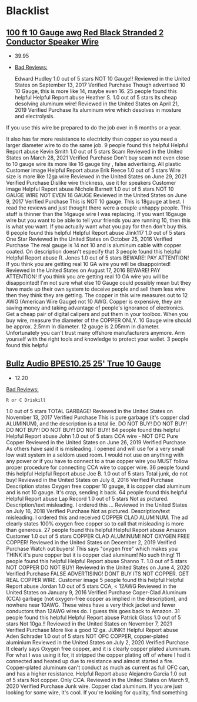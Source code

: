 # Blacklist
## [100 ft 10 Gauge awg Red Black Stranded 2 Conductor Speaker Wire](https://www.amazon.com/Gauge-Black-Stranded-Conductor-Speaker/dp/B00J357DGW)
- 39.95
- [Bad Reviews:](https://www.amazon.com/product-reviews/B00J357DGW)


	Edward Hudley
1.0 out of 5 stars NOT 10 Gauge!!
Reviewed in the United States on September 13, 2017
Verified Purchase
Though advertised 10 10 Gauge, this is more like 14, maybe even 16.
25 people found this helpful
Helpful
Report abuse
	Heather S.
1.0 out of 5 stars Its cheap desolving aluminum wire!
Reviewed in the United States on April 21, 2019
Verified Purchase
Its aluminum wire which desolves in mosture and electrolysis.

If you use this wire be prepared to do the job over in 6 months or a year.

It also has far more resistance to electricity thsn copper so you need a larger diameter wire to do the same job.
9 people found this helpful
Helpful
Report abuse
	Kevin Smith
1.0 out of 5 stars Scam
Reviewed in the United States on March 28, 2021
Verified Purchase
Don't buy scam not even close to 10 gauge wire its more like 16 gauge tiny , false advertising. All plastic
Customer image
Helpful
Report abuse
	Erik Reece
1.0 out of 5 stars Wire size is more like 12ga wire
Reviewed in the United States on June 29, 2021
Verified Purchase
Dislike wire thickness, use it for speakers
Customer image
Helpful
Report abuse
	Nichole Barnett
1.0 out of 5 stars NOT 10 GAUGE WIRE NOT EVEN 16 GAUGE
Reviewed in the United States on June 9, 2017
Verified Purchase
This is NOT 10 gauge. This is 18gauge at best. I read the reviews and just thought there were a couple unhappy people. This stuff is thinner than the 14gauge wire I was replacing. If you want 16gauge wire but you want to be able to tell your friends you are running 10, then this is what you want. If you actually want what you pay for then don't buy this.
6 people found this helpful
Helpful
Report abuse
	Jlink117
1.0 out of 5 stars One Star
Reviewed in the United States on October 25, 2016
Verified Purchase
The real gauge is 14 not 10 and is aluminum cable with copper coated. On description doesn't especify that
3 people found this helpful
Helpful
Report abuse
	R. Jones
1.0 out of 5 stars BEWARE! PAY ATTENTION! If you think you are getting real 10 GA wire you will be disappointed!
Reviewed in the United States on August 17, 2016
BEWARE! PAY ATTENTION! If you think you are getting real 10 GA wire you will be disappointed! I'm not sure what else 10 Gauge could possibly mean but they have made up their own system to deceive people and sell them less wire then they think they are getting. The copper in this wire measures out to 12 AWG (American Wire Gauge) not 10 AWG. Copper is expensive, they are saving money and taking advantage of people's ignorance of electronics. Get a cheap pair of digital calipers and put them in your toolbox. When you buy wire, measure the diameter of the COPPER ONLY. 10 Gauge wire should be approx. 2.5mm in diameter. 12 gauge is 2.05mm in diameter. Unfortunately you can't trust many offshore manufacturers anymore. Arm yourself with the right tools and knowledge to protect your wallet.
3 people found this helpful

## [Bullz Audio BPES10.25 25' True 10 Gauge](https://www.amazon.com/Bullz-Audio-BPES10-25-Gauge-Speaker/dp/B0149VC6KC)
- 12.20

[Bad Reviews:](https://www.amazon.com/product-reviews/B0149VC6KC)

	R or C Driskill
1.0 out of 5 stars TOTAL GARBAGE!
Reviewed in the United States on November 13, 2017
Verified Purchase
This is pure garbage (it's copper clad ALUMINUM), and the description is a total lie.
DO NOT BUY! DO NOT BUY! DO NOT BUY! DO NOT BUY! DO NOT BUY!
84 people found this helpful
Helpful
Report abuse
	John
1.0 out of 5 stars CCA wire - NOT OFC Pure Copper
Reviewed in the United States on June 26, 2019
Verified Purchase
As others have said it is misleading. I opened and will use for a very small low watt system in a seldom used room. I would not use on anything with any power or if you have to connect to a true copper wire you MUST follow proper procedure for connecting CCA wire to copper wire.
36 people found this helpful
Helpful
Report abuse
	Joe B.
1.0 out of 5 stars Total junk, do not buy!
Reviewed in the United States on July 8, 2016
Verified Purchase
Description states Oxygen free copper 10 gauge, it is copper clad aluminum and is not 10 gauge. It's crap, sending it back.
64 people found this helpful
Helpful
Report abuse
	Lap Record
1.0 out of 5 stars Not as pictured. Description/text misleading. I ordered this ...
Reviewed in the United States on July 16, 2018
Verified Purchase
Not as pictured. Description/text misleading. I ordered this and received COPPER CLAD ALUMINUM. The ad clearly states 100% oxygen free copper so to call that misleading is more than generous.
27 people found this helpful
Helpful
Report abuse
	Amazon Customer
1.0 out of 5 stars COPPER CLAD ALUMINUM! NOT OXYGEN FREE COPPER!
Reviewed in the United States on December 2, 2019
Verified Purchase
Watch out buyers! This says "oxygen free" which makes you THINK it's pure copper but it is copper clad aluminum! No such thing!
11 people found this helpful
Helpful
Report abuse
	Shanno T.
1.0 out of 5 stars NOT COPPER DO NOT BUY!
Reviewed in the United States on June 4, 2020
Verified Purchase
FALSE ADVERTISING! DONT BUY ITS NOT COPPER. GET REAL COPPER WIRE.
Customer image
5 people found this helpful
Helpful
Report abuse
	Jordan
1.0 out of 5 stars CCA, < 12AWG
Reviewed in the United States on January 9, 2016
Verified Purchase
Coper-Clad Aluminum (CCA) garbage (not oxygen-free copper as implied in the description), and nowhere near 10AWG. These wires have a very thick jacket and fewer conductors than 12AWG wires do. I guess this goes back to Amazon.
31 people found this helpful
Helpful
Report abuse
	Patrick Glass
1.0 out of 5 stars Not 10ga.!!
Reviewed in the United States on November 7, 2021
Verified Purchase
More like a good 12 ga.
JUNK!!
Helpful
Report abuse
	Aden Schrader
1.0 out of 5 stars NOT OFC COPPER, copper-plated aluminium
Reviewed in the United States on July 2, 2020
Verified Purchase
It clearly says Oxygen free copper, and it is clearly copper plated aluminum. For what I was using it for, it stripped the copper plating off of where I had it connected and heated up due to resistance and almost started a fire. Copper-plated aluminum can't conduct as much as current as full OFC can, and has a higher resistance.
Helpful
Report abuse
	Alejandro Garcia
1.0 out of 5 stars Not copper. Only CCA.
Reviewed in the United States on March 9, 2020
Verified Purchase
Junk wire. Copper clad aluminum. If you are just looking for some wire, it's cool. If you're looking for quality, find something
